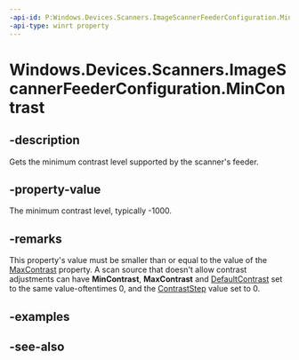 ```yaml
---
-api-id: P:Windows.Devices.Scanners.ImageScannerFeederConfiguration.MinContrast
-api-type: winrt property
---
```


<!-- Property syntax
public int MinContrast { get; }
-->

# Windows.Devices.Scanners.ImageScannerFeederConfiguration.MinContrast

## -description
Gets the minimum contrast level supported by the scanner's feeder.

## -property-value
The minimum contrast level, typically -1000.

## -remarks
This property's value must be smaller than or equal to the value of the [MaxContrast](imagescannerfeederconfiguration_maxcontrast.md) property. A scan source that doesn't allow contrast adjustments can have **MinContrast**, **MaxContrast** and [DefaultContrast](imagescannerfeederconfiguration_defaultcontrast.md) set to the same value-oftentimes 0, and the [ContrastStep](imagescannerfeederconfiguration_contraststep.md) value set to 0.

## -examples

## -see-also
